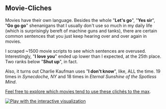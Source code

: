 Movie-Cliches
-------------

Movies have their own language. Besides the whole "**Let's go**", "**Yes sir**", "**Go go go**" shenanigans that I usually don't use so much in my daily life (which is surprisingly bereft of machine guns and tanks), there are certain common sentences that you just keep hearing over and over again in movies.

I scraped ~1500 movie scripts to see which sentences are overused. Interestingly, "**I love you**" ended up lower than I expected, at the 25th place. Two ranks below "**Shut up**", in fact.

Also, it turns out Charlie Kaufman uses "**I don't know**", like, ALL the time. 19 times in _Synecdoche, NY_ and 18 times in _Eternal Sunshine of the Spotless Mind_.

[Feel free to explore which movies tend to use these clichés to the max](https://frrmack.github.io/movie-cliches/).

[![Play with the interactive visualization](http://i.imgur.com/MOE9y1A.png)](https://frrmack.github.io/movie-cliches/)
